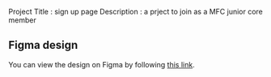 Project Title : sign up page 
Description : a prject to join as a  MFC junior core member 
## Figma design 
You can view the design on Figma by following 
[this link](https://www.figma.com/design/43SbqLG9w98v0Mc4Q9c8nh/Untitled?node-id=0-1&t=nFBUka86drFljWZw-1).
